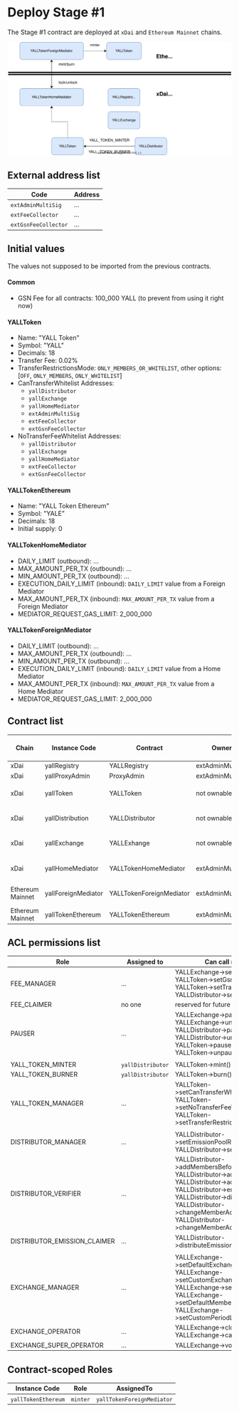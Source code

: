 # Deploy Stage #1

The Stage #1 contract are deployed at `xDai` and `Ethereum Mainnet` chains.

![Stage #1 Deployment](../images/deployment-stage-1.svg)

## External address list

|Code|Address|
|---|---|
|`extAdminMultiSig`| ... |
|`extFeeCollector`| ... |
|`extGsnFeeCollector`| ... |

## Initial values
The values not supposed to be imported from the previous contracts.

#### Common

* GSN Fee for all contracts: 100_000 YALL (to prevent from using it right now)

#### YALLToken

* Name: "YALL Token"
* Symbol: "YALL"
* Decimals: 18
* Transfer Fee: 0.02%
* TransferRestrictionsMode: `ONLY_MEMBERS_OR_WHITELIST`, other options: [`OFF`, `ONLY_MEMBERS`, `ONLY_WHITELIST`]
* CanTransferWhitelist Addresses:
  * `yallDistributor`
  * `yallExchange`
  * `yallHomeMediator`
  * `extAdminMultiSig`
  * `extFeeCollector`
  * `extGsnFeeCollector`
* NoTransferFeeWhitelist Addresses:
  * `yallDistributor`
  * `yallExchange`
  * `yallHomeMediator`
  * `extFeeCollector`
  * `extGsnFeeCollector`

#### YALLTokenEthereum

* Name: "YALL Token Ethereum"
* Symbol: "YALE"
* Decimals: 18
* Initial supply: 0

#### YALLTokenHomeMediator

* DAILY_LIMIT (outbound): ...
* MAX_AMOUNT_PER_TX (outbound): ...
* MIN_AMOUNT_PER_TX (outbound): ...
* EXECUTION_DAILY_LIMIT (inbound): `DAILY_LIMIT` value from a Foreign Mediator
* MAX_AMOUNT_PER_TX (inbound): `MAX_AMOUNT_PER_TX` value from a Foreign Mediator
* MEDIATOR_REQUEST_GAS_LIMIT: 2_000_000

#### YALLTokenForeignMediator

* DAILY_LIMIT (outbound): ...
* MAX_AMOUNT_PER_TX (outbound): ...
* MIN_AMOUNT_PER_TX (outbound): ...
* EXECUTION_DAILY_LIMIT (inbound): `DAILY_LIMIT` value from a Home Mediator
* MAX_AMOUNT_PER_TX (inbound): `MAX_AMOUNT_PER_TX` value from a Home Mediator
* MEDIATOR_REQUEST_GAS_LIMIT: 2_000_000

## Contract list

|Chain|Instance Code|Contract|Owner|Proxy Owner|Arbitrary ERC20 withdrawal|ETH Withdrawal|Pausable|
|---|---|---|---|---|---|---|---|
|xDai|yallRegistry|YALLRegistry|extAdminMultiSig|extAdminMultiSig|no|no|no|
|xDai|yallProxyAdmin|ProxyAdmin|extAdminMultiSig|no proxy|no|no|no|
|xDai|yallToken|YALLToken|not ownable|yallProxyAdmin|only YALL by FEE_CLAIMER role|no|particular methods|
|xDai|yallDistribution|YALLDistributor|not ownable|yallProxyAdmin|only YALL by FEE_CLAIMER role|no|particular methods|
|xDai|yallExchange|YALLExhange|not ownable|yallProxyAdmin|only YALL by FEE_CLAIMER role|no|particular methods|
|xDai|yallHomeMediator|YALLTokenHomeMediator|extAdminMultiSig|extAdminMultiSig|any ERC20 by a Proxy Owner|by a Proxy Owner|no|
|Ethereum Mainnet|yallForeignMediator|YALLTokenForeignMediator|extAdminMultiSig|extAdminMultiSig|any ERC20 by a Proxy Owner|by a Proxy Owner|no|
|Ethereum Mainnet|yallTokenEthereum|YALLTokenEthereum|extAdminMultiSig|no proxy|no|no|no|

## ACL permissions list

|Role|Assigned to|Can call methods|
|---|---|---|
|FEE_MANAGER|...|YALLExchange->setGsnFee()<br>YALLToken->setGsnFee()<br>YALLToken->setTransferFee()<br>YALLDistributor->setGsnFee()|
|FEE_CLAIMER|no one|reserved for future use|
|PAUSER|...|YALLExchange->pause()<br>YALLExchange->unpause()<br>YALLDistributor->pause()<br>YALLDistributor->unpause()<br>YALLToken->pause()<br>YALLToken->unpause()|
| | | |
|YALL_TOKEN_MINTER|`yallDistributor`|YALLToken->mint()|
|YALL_TOKEN_BURNER|`yallDistributor`|YALLToken->burn()|
|YALL_TOKEN_MANAGER|...|YALLToken->setCanTransferWhitelistAddress()<br>YALLToken->setNoTransferFeeWhitelistAddress()<br>YALLToken->setTransferRestrictionMode()|
| | | |
|DISTRIBUTOR_MANAGER|...|YALLDistributor->setEmissionPoolRewardShare()<br>YALLDistributor->setPeriodVolume()|
|DISTRIBUTOR_VERIFIER|...|YALLDistributor->addMembersBeforeGenesis()<br>YALLDistributor->addMembers()<br>YALLDistributor->addMember()<br>YALLDistributor->enableMembers()<br>YALLDistributor->disableMembers()<br>YALLDistributor->changeMemberAddresses()<br>YALLDistributor->changeMemberAddress()|
|DISTRIBUTOR_EMISSION_CLAIMER|...|YALLDistributor->distributeEmissionPoolReward()|
| | | |
|EXCHANGE_MANAGER|...|YALLExchange->setDefaultExchangeRate()<br>YALLExchange->setCustomExchangeRate()<br>YALLExchange->setTotalPeriodLimit()<br>YALLExchange->setDefaultMemberPeriodLimit()<br>YALLExchange->setCustomPeriodLimit()|
|EXCHANGE_OPERATOR|...|YALLExchange->closeOrder()<br>YALLExchange->cancelOrder()|
|EXCHANGE_SUPER_OPERATOR|...|YALLExchange->voidOrder()|

## Contract-scoped Roles
|Instance Code|Role|AssignedTo|
|---|---|---|
|`yallTokenEthereum`|`minter`|`yallTokenForeignMediator`|
